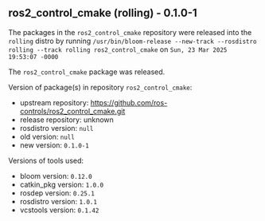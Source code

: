 ## ros2_control_cmake (rolling) - 0.1.0-1

The packages in the `ros2_control_cmake` repository were released into the `rolling` distro by running `/usr/bin/bloom-release --new-track --rosdistro rolling --track rolling ros2_control_cmake` on `Sun, 23 Mar 2025 19:53:07 -0000`

The `ros2_control_cmake` package was released.

Version of package(s) in repository `ros2_control_cmake`:

- upstream repository: https://github.com/ros-controls/ros2_control_cmake.git
- release repository: unknown
- rosdistro version: `null`
- old version: `null`
- new version: `0.1.0-1`

Versions of tools used:

- bloom version: `0.12.0`
- catkin_pkg version: `1.0.0`
- rosdep version: `0.25.1`
- rosdistro version: `1.0.1`
- vcstools version: `0.1.42`


